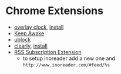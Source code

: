 Chrome Extensions
=================

- [overlay clock][overlayclock], [install][overlayclockinstall]
- [Keep Awake][keepawake]
- [ublock][ublock]
- [clearly][clearly], [install][clearlyinstall]
- [RSS Subscription Extension][rss]
    - to setup inoreader add a new one and ```http://www.inoreader.com/#feed/%s``` 

[clearly]: https://evernote.com/clearly/
[clearlyinstall]: https://chrome.google.com/webstore/detail/clearly/iooicodkiihhpojmmeghjclgihfjdjhj
[keepawake]: https://chrome.google.com/webstore/detail/keep-awake/bijihlabcfdnabacffofojgmehjdielb?hl=en
[overlayclock]: https://github.com/yaronf/overlay-clock
[overlayclockinstall]: https://chrome.google.com/webstore/detail/overlay-clock/oocmeehjidegkkilebmenjdogocfefbd?utm_source=chrome-app-launcher-info-dialog
[rss]: https://chrome.google.com/webstore/detail/rss-subscription-extensio/nlbjncdgjeocebhnmkbbbdekmmmcbfjd
[ublock]: https://github.com/gorhill/uBlock
